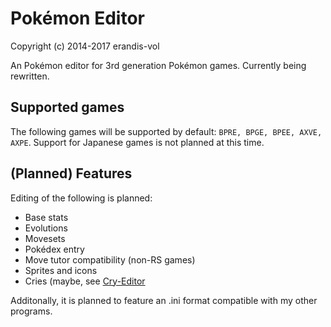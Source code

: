 # Pokémon Editor
Copyright (c) 2014-2017 erandis-vol

An Pokémon editor for 3rd generation Pokémon games. Currently being rewritten.

## Supported games
The following games will be supported by default: `BPRE, BPGE, BPEE, AXVE, AXPE`. Support for Japanese games is not planned at this time.

## (Planned) Features
Editing of the following is planned:
* Base stats
* Evolutions
* Movesets
* Pokédex entry
* Move tutor compatibility (non-RS games)
* Sprites and icons
* Cries (maybe, see [Cry-Editor](https://github.com/doom-desire/Cry-Editor "My existing cry editor.")

Additonally, it is planned to feature an .ini format compatible with my other programs.

